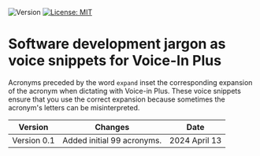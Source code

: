 ![Version](https://img.shields.io/static/v1?label=software-development-voice-in&message=0.1&color=brightcolor)
[![License: MIT](https://img.shields.io/badge/License-MIT-blue.svg)](https://opensource.org/licenses/MIT)

# Software development jargon as voice snippets for Voice-In Plus

Acronyms preceded by the word `expand` inset the corresponding expansion of the acronym when dictating with Voice-in Plus.
These voice snippets ensure that you use the correct expansion because sometimes the acronym's letters can be misinterpreted.

|Version      | Changes                                                                                                                                    | Date                 |
|:-----------:|:------------------------------------------------------------------------------------------------------------------------------------------:|:--------------------:|
| Version 0.1 |  Added initial 99 acronyms.                                                                                                                | 2024 April 13        |


